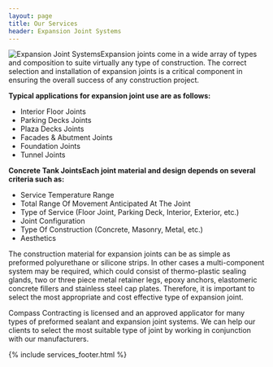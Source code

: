 ```yaml
---
layout: page
title: Our Services
header: Expansion Joint Systems
---
```


<img class="service-large" src="{{ 'services/expansion-joint-systems.jpg' | asset_path }}" alt="Expansion Joint Systems">Expansion joints come in a wide array of types and composition to suite virtually any type of construction. The correct selection and installation of expansion joints is a critical component in ensuring the overall success of any construction project.

**Typical applications for expansion joint use are as follows:**

* Interior Floor Joints
* Parking Decks Joints
* Plaza Decks Joints
* Facades &amp; Abutment Joints
* Foundation Joints
* Tunnel Joints

**Concrete Tank JointsEach joint material and design depends on several criteria such as:**

* Service Temperature Range
* Total Range Of Movement Anticipated At The Joint
* Type of Service (Floor Joint, Parking Deck, Interior, Exterior, etc.)
* Joint Configuration
* Type Of Construction (Concrete, Masonry, Metal, etc.)
* Aesthetics

The construction material for expansion joints can be as simple as preformed polyurethane or silicone strips. In other cases a multi-component system may be required, which could consist of thermo-plastic sealing glands, two or three piece metal retainer legs, epoxy anchors, elastomeric concrete fillers and stainless steel cap plates. Therefore, it is important to select the most appropriate and cost effective type of expansion joint.

Compass Contracting is licensed and an approved applicator for many types of preformed sealant and expansion joint systems. We can help our clients to select the most suitable type of joint by working in conjunction with our manufacturers.

{% include services_footer.html %}
